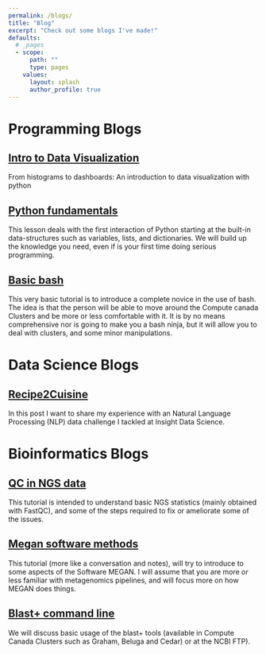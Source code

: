 ```yaml
---
permalink: /blogs/
title: "Blog"
excerpt: "Check out some blogs I've made!"
defaults:
  # _pages
  - scope:
      path: ""
      type: pages
    values:
      layout: splash
      author_profile: true
---
```


# Programming Blogs

## [Intro to Data Visualization](https://jshleap.github.io/programming/writting-jDataViz/)
From histograms to dashboards: An introduction to data visualization with python

## [Python fundamentals](https://jshleap.github.io/python/writting-jPython_first/)
This lesson deals with the first interaction of Python starting at the built-in data-structures such as variables, lists, and dictionaries. We will build up the knowledge you need, even if is your first time doing serious programming.

## [Basic bash](https://jshleap.github.io/programming/writing-jBasic_BASH/)
This very basic tutorial is to introduce a complete novice in the use of bash. The idea is that the person will be able to move around the Compute canada Clusters and be more or less comfortable with it. It is by no means comprehensive nor is going to make you a bash ninja, but it will allow you to deal with clusters, and some minor manipulations.

# Data Science Blogs

## [Recipe2Cuisine](https://jshleap.github.io/data%20science/writing-jRecipe2Cuisine/)
In this post I want to share my experience with an Natural Language Processing (NLP) data challenge I tackled at Insight Data Science.

# Bioinformatics Blogs

## [QC in NGS data](https://jshleap.github.io/bioinformatics/writting-jNGS_tutorial/)
This tutorial is intended to understand basic NGS statistics (mainly obtained with FastQC), and some of the steps required to fix or ameliorate some of the issues. 

## [Megan software methods](https://jshleap.github.io/bioinformatics/writting-jMEGAN_notes/)
This tutorial (more like a conversation and notes), will try to introduce to some aspects of the Software MEGAN. I will assume that you are more or less familiar with metagenomics pipelines, and will focus more on how MEGAN does things.

## [Blast+ command line](https://jshleap.github.io/categories/bioinformatics/)
We will discuss basic usage of the blast+ tools (available in Compute Canada Clusters such as Graham, Beluga and Cedar) or at the NCBI FTP).
